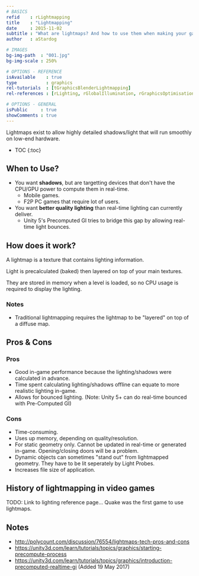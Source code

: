 ```yaml
---
# BASICS
refid    : rLightmapping
title    : "Lightmapping"
date     : 2015-11-02
subtitle : "What are lightmaps? And how to use them when making your game."
author   : aStardog

# IMAGES
bg-img-path  : "001.jpg"
bg-img-scale : 250%

# OPTIONS - REFERENCE
isAvailable    : true
type           : graphics
rel-tutorials  : [tGraphicsBlenderLightmapping]
rel-references : [rLighting, rGlobalIllumination, rGraphicsOptimisation]

# OPTIONS - GENERAL
isPublic     : true
showComments : true
---
```

Lightmaps exist to allow highly detailed shadows/light that will run smoothly on low-end hardware.

* TOC
{:toc}

## When to Use?

* You want **shadows**, but are targetting devices that don't have the CPU/GPU power to compute them in real-time.
  * Mobile games.
  * F2P PC games that require lot of users.
* You want **better quality lighting** than real-time lighting can currently deliver.
  * Unity 5's Precomputed GI tries to bridge this gap by allowing real-time light bounces.

## How does it work?

A lightmap is a texture that contains lighting information.

Light is precalculated (baked) then layered on top of your main textures.

They are stored in memory when a level is loaded, so no CPU usage is required to display the lighting.

### Notes

* Traditional lightmapping requires the lightmap to be "layered" on top of a diffuse map.

## Pros &amp; Cons

### Pros

* Good in-game performance because the lighting/shadows were calculated in advance.
* Time spent calculating lighting/shadows offline can equate to more realistic lighting in-game.
* Allows for bounced lighting. (Note: Unity 5+ can do real-time bounced with Pre-Computed GI)

### Cons

* Time-consuming.
* Uses up memory, depending on quality/resolution.
* For static geometry only. Cannot be updated in real-time or generated in-game. Opening/closing doors will be a problem.
* Dynamic objects can sometimes "stand out" from lightmapped geometry. They have to be lit seperately by Light Probes.
* Increases file size of application.

## History of lightmapping in video games

TODO: Link to lighting reference page...
Quake was the first game to use lightmaps.

## Notes

* http://polycount.com/discussion/76554/lightmaps-tech-pros-and-cons
* https://unity3d.com/learn/tutorials/topics/graphics/starting-precompute-process
* https://unity3d.com/learn/tutorials/topics/graphics/introduction-precomputed-realtime-gi (Added 19 May 2017)